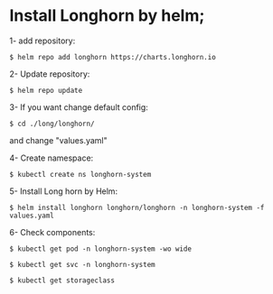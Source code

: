 # Install Longhorn by helm;
1- add repository:

	$ helm repo add longhorn https://charts.longhorn.io 

2- Update repository:

	$ helm repo update

3- If you want change default config:

	$ cd ./long/longhorn/

and change "values.yaml"

4- Create namespace:

	$ kubectl create ns longhorn-system

5- Install Long horn by Helm:

	$ helm install longhorn longhorn/longhorn -n longhorn-system -f values.yaml

6- Check components:

	$ kubectl get pod -n longhorn-system -wo wide 

	$ kubectl get svc -n longhorn-system  

	$ kubectl get storageclass 
